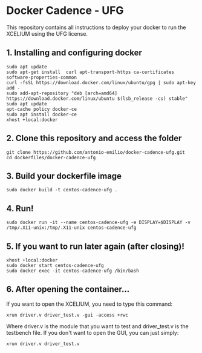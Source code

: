 # Docker Cadence - UFG
This repository contains all instructions to deploy your docker to run the XCELIUM using the UFG license.

## 1. Installing and configuring docker
```
sudo apt update
sudo apt-get install  curl apt-transport-https ca-certificates software-properties-common
curl -fsSL https://download.docker.com/linux/ubuntu/gpg | sudo apt-key add -
sudo add-apt-repository "deb [arch=amd64] https://download.docker.com/linux/ubuntu $(lsb_release -cs) stable"
sudo apt update
apt-cache policy docker-ce
sudo apt install docker-ce
xhost +local:docker
```

## 2. Clone this repository and access the folder
```
git clone https://github.com/antonio-emilio/docker-cadence-ufg.git
cd dockerfiles/docker-cadence-ufg
```
## 3. Build your dockerfile image
```
sudo docker build -t centos-cadence-ufg .
```
## 4. Run!
```
sudo docker run -it --name centos-cadence-ufg -e DISPLAY=$DISPLAY -v /tmp/.X11-unix:/tmp/.X11-unix centos-cadence-ufg
```

## 5. If you want to run later again (after closing)!
```
xhost +local:docker
sudo docker start centos-cadence-ufg
sudo docker exec -it centos-cadence-ufg /bin/bash
```

## 6. After opening the container...

If you want to open the XCELIUM, you need to type this command:

```
xrun driver.v driver_test.v -gui -access +rwc
```

Where driver.v is the module that you want to test and driver_test.v is the testbench file. 
If you don't want to open the GUI, you can just simply:

```
xrun driver.v driver_test.v
```



